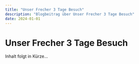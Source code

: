 ```yaml
---
title: "Unser Frecher 3 Tage Besuch"
description: "Blogbeitrag über Unser Frecher 3 Tage Besuch"
date: 2024-01-01
---
```


# Unser Frecher 3 Tage Besuch

Inhalt folgt in Kürze...
